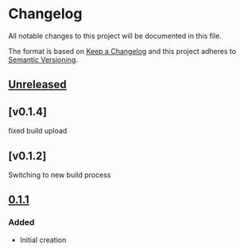 # Changelog
All notable changes to this project will be documented in this file.

The format is based on [Keep a Changelog](http://keepachangelog.com/en/1.0.0/)
and this project adheres to [Semantic Versioning](http://semver.org/spec/v2.0.0.html).

## [Unreleased]

## [v0.1.4]
fixed build upload



## [v0.1.2]
Switching to new build process



## [0.1.1]
### Added
- Initial creation

[Unreleased]: https://github.com/Comcast/petasos/compare/0.1.1...HEAD
[0.1.1]: https://github.com/Comcast/petasos/compare/0.0.0...0.1.1

